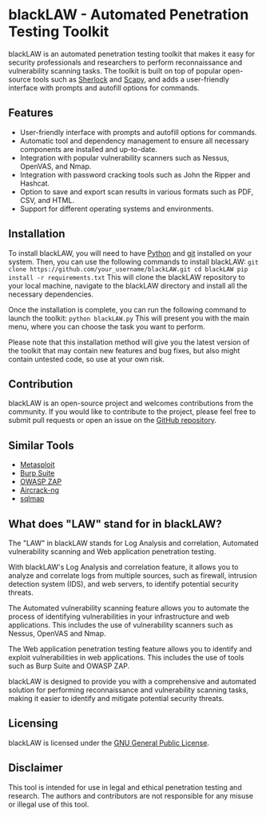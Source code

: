 # **blackLAW - Automated Penetration Testing Toolkit**

blackLAW is an automated penetration testing toolkit that makes it easy for security professionals and researchers to perform reconnaissance and vulnerability scanning tasks. The toolkit is built on top of popular open-source tools such as [Sherlock](https://github.com/sherlock-project/sherlock) and [Scapy](https://github.com/secdev/scapy), and adds a user-friendly interface with prompts and autofill options for commands.

## Features
- User-friendly interface with prompts and autofill options for commands.
- Automatic tool and dependency management to ensure all necessary components are installed and up-to-date.
- Integration with popular vulnerability scanners such as Nessus, OpenVAS, and Nmap.
- Integration with password cracking tools such as John the Ripper and Hashcat.
- Option to save and export scan results in various formats such as PDF, CSV, and HTML.
- Support for different operating systems and environments.

## Installation
To install blackLAW, you will need to have [Python](https://www.python.org/) and [git](https://git-scm.com/) installed on your system. Then, you can use the following commands to install blackLAW:
`git clone https://github.com/your_username/blackLAW.git
cd blackLAW
pip install -r requirements.txt`
This will clone the blackLAW repository to your local machine, navigate to the blackLAW directory and install all the necessary dependencies.

Once the installation is complete, you can run the following command to launch the toolkit:
`python blackLAW.py`
This will present you with the main menu, where you can choose the task you want to perform.

Please note that this installation method will give you the latest version of the toolkit that may contain new features and bug fixes, but also might contain untested code, so use at your own risk.

## Contribution
blackLAW is an open-source project and welcomes contributions from the community. If you would like to contribute to the project, please feel free to submit pull requests or open an issue on the [GitHub repository](https://github.com/).

## Similar Tools
- [Metasploit](https://www.metasploit.com/)
- [Burp Suite](https://portswigger.net/burp)
- [OWASP ZAP](https://owasp.org/zap/)
- [Aircrack-ng](https://www.aircrack-ng.org/)
- [sqlmap](https://github.com/sqlmapproject/sqlmap)

## What does "LAW" stand for in blackLAW?
The "LAW" in blackLAW stands for Log Analysis and correlation, Automated vulnerability scanning and Web application penetration testing.

With blackLAW's Log Analysis and correlation feature, it allows you to analyze and correlate logs from multiple sources, such as firewall, intrusion detection system (IDS), and web servers, to identify potential security threats.

The Automated vulnerability scanning feature allows you to automate the process of identifying vulnerabilities in your infrastructure and web applications. This includes the use of vulnerability scanners such as Nessus, OpenVAS and Nmap.

The Web application penetration testing feature allows you to identify and exploit vulnerabilities in web applications. This includes the use of tools such as Burp Suite and OWASP ZAP.

blackLAW is designed to provide you with a comprehensive and automated solution for performing reconnaissance and vulnerability scanning tasks, making it easier to identify and mitigate potential security threats.

## Licensing
blackLAW is licensed under the [GNU General Public License](https://www.gnu.org/licenses/gpl-3.0.en.html).

## Disclaimer
This tool is intended for use in legal and ethical penetration testing and research. The authors and contributors are not responsible for any misuse or illegal use of this tool.
